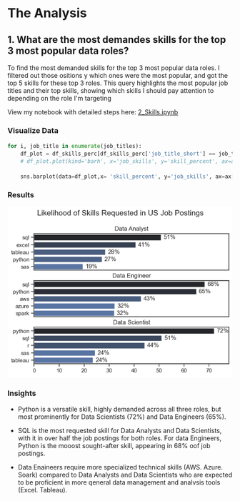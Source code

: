 # The Analysis

## 1. What are the most demandes skills for the top 3 most popular data roles?

To find the most demanded skills for the top 3
most popular data roles. I filtered out those ositions y which ones were the most popular, and got the top 5 skills for these top 3 roles. This query highlights the most popular job titles and their top skills, showing which skills I should pay attention to depending on the role I'm targeting

View my notebook with detailed steps here:
[2_Skills.ipynb](3_Project\2_Skills.ipynb)

### Visualize Data
```python 
for i, job_title in enumerate(job_titles):
    df_plot = df_skills_perc[df_skills_perc['job_title_short'] == job_title].head()
    # df_plot.plot(kind='barh', x='job_skills', y='skill_percent', ax=ax[i], title=job_title)
    
    sns.barplot(data=df_plot,x= 'skill_percent', y='job_skills', ax=ax[i], hue='skill_count', palette='dark:b_r')
```

### Results
![Visualization of Top Skills for Knowledge](3_Project\images\skill_demands_all_data_roles.png)


### Insights

- Python is a versatile skill, highly demanded across all
three roles, but most prominently for Data Scientists (72%) and Data Engineers (65%).

- SQL is the most requested skill for Data Analysts and
Data Scientists, with it in over half the job postings for both roles.
For data Engineers, Python is the mooost sought-after skill, appearing in
68% oof job postings.

- Data Enaineers require more specialized technical skills (AWS. Azure. Soark) compared to
Data Analysts and Data Scientists who are expected to be proficient in more qeneral data management
and analvsis tools (Excel. Tableau).